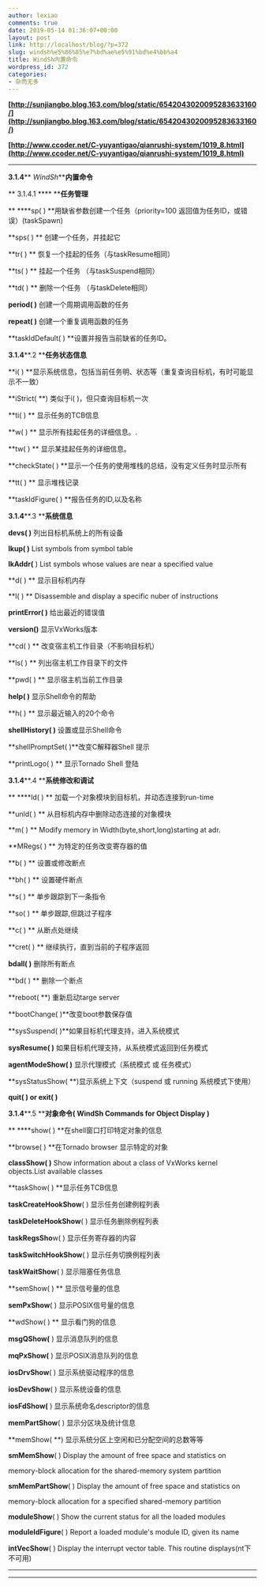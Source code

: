 ```yaml
---
author: lexiao
comments: true
date: 2019-05-14 01:36:07+00:00
layout: post
link: http://localhost/blog/?p=372
slug: windsh%e5%86%85%e7%bd%ae%e5%91%bd%e4%bb%a4
title: WindSh内置命令
wordpress_id: 372
categories:
- 杂而无多
---
```


 

**[http://sunjiangbo.blog.163.com/blog/static/6542043020095283633160/](http://sunjiangbo.blog.163.com/blog/static/6542043020095283633160/)**

 

**[http://www.ccoder.net/C-yuyantigao/qianrushi-system/1019_8.html](http://www.ccoder.net/C-yuyantigao/qianrushi-system/1019_8.html)**

 

****

 

**3.1.4**** _WindSh_****内置命令**

 

** 3.1.4.1 **** ****任务管理**

 

** ****sp( ) **用缺省参数创建一个任务（priority=100 返回值为任务ID，或错误）(taskSpawn)

 

**sps( ) ** 创建一个任务，并挂起它

 

**tr( ) ** 恢复一个挂起的任务（与taskResume相同）

 

**ts( ) ** 挂起一个任务 （与taskSuspend相同）

 

**td( ) ** 删除一个任务 （与taskDelete相同）

 

**period( )** 创建一个周期调用函数的任务

 

**repeat( )** 创建一个重复调用函数的任务

 

**taskIdDefault( ) **设置并报告当前缺省的任务ID。

 

**3.1.4****.2 ****任务状态信息**

 

**i( ) **显示系统信息，包括当前任务明、状态等（重复查询目标机，有时可能显示不一致）

 

**iStrict( **) 类似于i( )，但只查询目标机一次

 

**ti( ) ** 显示任务的TCB信息 

 

**w( ) ** 显示所有挂起任务的详细信息。.

 

**tw( ) ** 显示某挂起任务的详细信息。

 

**checkState( ) **显示一个任务的使用堆栈的总结，没有定义任务时显示所有

 

**tt( ) ** 显示堆栈记录

 

**taskIdFigure( ) **报告任务的ID,以及名称

 

**3.1.4****.3 ****系统信息**

 

**devs( )** 列出目标机系统上的所有设备

 

**lkup( )** List symbols from symbol table

 

**lkAddr(** ) List symbols whose values are near a specified value

 

**d( ) ** 显示目标机内存

 

**l( ) ** Disassemble and display a specific nuber of instructions

 

**printError( )** 给出最近的错误值

 

**version()** 显示VxWorks版本

 

**cd( ) ** 改变宿主机工作目录（不影响目标机）

 

**ls( ) ** 列出宿主机工作目录下的文件

 

**pwd( ) ** 显示宿主机当前工作目录

 

**help( )** 显示Shell命令的帮助

 

**h( ) ** 显示最近输入的20个命令

 

**shellHistory( )** 设置或显示Shell命令

 

**shellPromptSet( )**改变C解释器Shell 提示

 

**printLogo( ) ** 显示Tornado Shell 登陆

 

**3.1.4****.4 ****系统修改和调试**

 

** ****ld( ) ** 加载一个对象模块到目标机，并动态连接到run-time

 

**unld( ) ** 从目标机内存中删除动态连接的对象模块

 

**m( ) ** Modify memory in Width(byte,short,long)starting at adr.

 

**MRegs( ) ** 为特定的任务改变寄存器的值

 

**b( ) ** 设置或修改断点

 

**bh( ) ** 设置硬件断点

 

**s( ) ** 单步跟踪到下一条指令

 

**so( ) ** 单步跟踪,但跳过子程序

 

**c( )  ** 从断点处继续

 

**cret( ) ** 继续执行，直到当前的子程序返回

 

**bdall( )** 删除所有断点

 

**bd( ) ** 删除一个断点

 

**reboot( **) 重新启动targe server

 

**bootChange( )**改变boot参数保存值

 

**sysSuspend( )**如果目标机代理支持，进入系统模式

 

 

**sysResume( )** 如果目标机代理支持，从系统模式返回到任务模式

 

**agentModeShow( )** 显示代理模式（系统模式 或 任务模式）

 

**sysStatusShow( **)显示系统上下文（suspend 或 running 系统模式下使用）

 

**quit( ) or exit( )**

 

**3.1.4****.5 ****对象命令( WindSh Commands for Object Display )**

 

** ****show( ) **在shell窗口打印特定对象的信息

 

**browse( ) **在Tornado browser 显示特定的对象

 

**classShow( )** Show information about a class of VxWorks kernel objects.List available classes

 

**taskShow( ) **显示任务TCB信息

 

**taskCreateHookShow**( ) 显示任务创建例程列表

 

**taskDeleteHookShow**( ) 显示任务删除例程列表

 

**taskRegsSho**w( ) 显示任务寄存器的内容

 

**taskSwitchHookShow**( ) 显示任务切换例程列表

 

**taskWaitShow**( ) 显示阻塞任务信息

 

**semShow( ) ** 显示信号量的信息

 

**semPxShow**( ) 显示POSIX信号量的信息

 

**wdShow( ) ** 显示看门狗的信息

 

**msgQShow(** ) 显示消息队列的信息

 

**mqPxShow(** ) 显示POSIX消息队列的信息

 

**iosDrvShow**( ) 显示系统驱动程序的信息

 

**iosDevShow**( ) 显示系统设备的信息

 

**iosFdShow(** ) 显示系统命名descriptor的信息

 

**memPartShow**( ) 显示分区块及统计信息

 

**memShow( **) 显示系统分区上空闲和已分配空间的总数等等

 

**smMemShow**( ) Display the amount of free space and statistics on 

 

memory-block allocation for the shared-memory system partition

 

**smMemPartShow**( ) Display the amount of free space and statistics on 

 

memory-block allocation for a specified shared-memory partition

 

**moduleShow**( ) Show the current status for all the loaded modules

 

**moduleIdFigure**( ) Report a loaded module's module ID, given its name

 

**intVecShow**( ) Display the interrupt vector table. This routine displays(nt下不可用)

 

** **

 

** **
